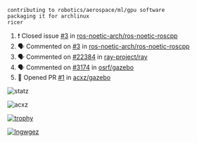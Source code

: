 ```
contributing to robotics/aerospace/ml/gpu software
packaging it for archlinux
ricer
```

<!--START_SECTION:activity-->
1. ❗️ Closed issue [#3](https://github.com/ros-noetic-arch/ros-noetic-roscpp/issues/3) in [ros-noetic-arch/ros-noetic-roscpp](https://github.com/ros-noetic-arch/ros-noetic-roscpp)
2. 🗣 Commented on [#3](https://github.com/ros-noetic-arch/ros-noetic-roscpp/issues/3) in [ros-noetic-arch/ros-noetic-roscpp](https://github.com/ros-noetic-arch/ros-noetic-roscpp)
3. 🗣 Commented on [#22384](https://github.com/ray-project/ray/issues/22384) in [ray-project/ray](https://github.com/ray-project/ray)
4. 🗣 Commented on [#3174](https://github.com/osrf/gazebo/issues/3174) in [osrf/gazebo](https://github.com/osrf/gazebo)
5. 💪 Opened PR [#1](https://github.com/acxz/gazebo/pull/1) in [acxz/gazebo](https://github.com/acxz/gazebo)
<!--END_SECTION:activity-->


![statz](https://github-readme-stats.vercel.app/api?username=acxz&include_all_commits=true&show_icons=true)

<p><img align="center" src="https://github-readme-streak-stats.herokuapp.com/?user=acxz&" alt="acxz" /></p>

[![trophy](https://github-profile-trophy.vercel.app/?username=acxz)](https://github.com/ryo-ma/github-profile-trophy)

[![lngwgez](https://github-readme-stats.vercel.app/api/top-langs/?username=acxz&layout=compact)](https://github.com/acxz/github-readme-stats)
